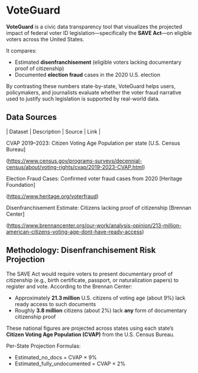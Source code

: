 # VoteGuard

**VoteGuard** is a civic data transparency tool that visualizes the projected impact of federal voter ID legislation—specifically the **SAVE Act**—on eligible voters across the United States.

It compares:
- Estimated **disenfranchisement** (eligible voters lacking documentary proof of citizenship)
- Documented **election fraud** cases in the 2020 U.S. election

By contrasting these numbers state-by-state, VoteGuard helps users, policymakers, and journalists evaluate whether the voter fraud narrative used to justify such legislation is supported by real-world data.


## Data Sources

| Dataset | Description | Source | Link |

CVAP 2019–2023: Citizen Voting Age Population per state [U.S. Census Bureau]

(https://www.census.gov/programs-surveys/decennial-census/about/voting-rights/cvap/2019-2023-CVAP.html)

Election Fraud Cases: Confirmed voter fraud cases from 2020 [Heritage Foundation]

(https://www.heritage.org/voterfraud)

Disenfranchisement Estimate: Citizens lacking proof of citizenship [Brennan Center]

(https://www.brennancenter.org/our-work/analysis-opinion/213-million-american-citizens-voting-age-dont-have-ready-access)


## Methodology: Disenfranchisement Risk Projection

The SAVE Act would require voters to present documentary proof of citizenship (e.g., birth certificate, passport, or naturalization papers) to register and vote. According to the Brennan Center:

- Approximately **21.3 million** U.S. citizens of voting age (about 9%) lack ready access to such documents
- Roughly **3.8 million** citizens (about 2%) lack **any** form of documentary citizenship proof

These national figures are projected across states using each state’s **Citizen Voting Age Population (CVAP)** from the U.S. Census Bureau.  

Per-State Projection Formulas:
- Estimated_no_docs = CVAP × 9%
- Estimated_fully_undocumented = CVAP × 2%
